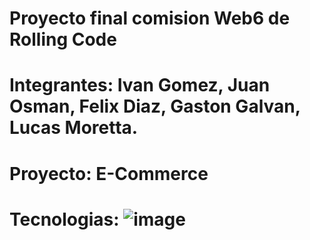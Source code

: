 # Proyecto final comision Web6 de Rolling Code

# Integrantes: Ivan Gomez, Juan Osman, Felix Diaz, Gaston Galvan, Lucas Moretta.

# Proyecto: E-Commerce

# Tecnologias: ![image](https://github.com/user-attachments/assets/a9575875-f290-400e-9d71-047a4fe88675)



